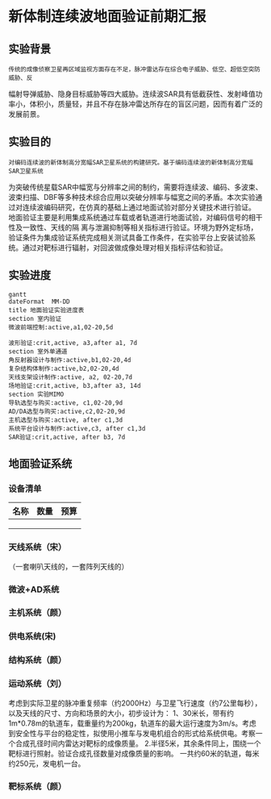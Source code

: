 # 新体制连续波地面验证前期汇报



## 实验背景
    传统的成像侦察卫星再区域监视方面存在不足，脉冲雷达存在综合电子威胁、低空、超低空突防威胁、反
幅射导弹威胁、隐身目标威胁等四大威胁。连续波SAR具有低截获性、发射峰值功率小，体积小，质量轻，并且不存在脉冲雷达所存在的盲区问题，因而有着广泛的发展前景。

## 实验目的
    对编码连续波的新体制高分宽幅SAR卫星系统的构建研究。基于编码连续波的新体制高分宽幅SAR卫星系统
为突破传统星载SAR中幅宽与分辨率之间的制约，需要将连续波、编码、多波束、波束扫描、DBF等多种技术综合应用以突破分辨率与幅宽之间的矛盾。本次实验通过对连续波编码研究，在仿真的基础上通过地面试验对部分关键技术进行验证。
    地面验证主要是利用集成系统通过车载或者轨道进行地面试验，对编码信号的相干性及一致性、天线的隔
离与泄漏抑制等相关指标进行验证。环境为野外定标场，验证条件为集成验证系统完成相关测试具备工作条件，在实验平台上安装试验系统。通过对靶标进行辐射，对回波做成像处理对相关指标评估和验证。

## 实验进度

```mermaid
gantt
dateFormat  MM-DD
title 地面验证实验进度表
section 室内验证
微波前端控制:active,a1,02-20,5d

波形验证:crit,active, a3,after a1, 7d
section 室外单通道
角反射器设计与制作:active,b1,02-20,4d
复杂结构体制作:active,b2,02-20,4d
天线支架设计制作:active, a2, 02-20,7d
场地验证:crit,active, b3,after a3, 14d
section 实验MIMO
导轨选型与购买:active, c1,02-20,9d
AD/DA选型与购买:active,c2,02-20,9d
主机选型与购买:active, after c1,3d
系统平台设计与制作:active,c3, after c1,3d
SAR验证:crit,active, after b3, 7d
```









## 地面验证系统



### 设备清单

| 名称 | 数量 | 预算 |
| ---- | ---- | ---- |
|      |      |      |
|      |      |      |
|      |      |      |





### 天线系统（宋）

（一套喇叭天线的，一套阵列天线的）



### 微波+AD系统





### 主机系统（颜）





### 供电系统(宋)





### 结构系统（颜）





### 运动系统（刘）
考虑到实际卫星的脉冲重复频率（约2000Hz）与卫星飞行速度（约7公里每秒），以及天线的尺寸、方向和场景的大小，初步设计为：
1、30米长，带有约1m*0.78m的轨道车，载重量约为200kg，轨道车的最大运行速度为3m/s。考虑到安全性与平台的稳定性，拟使用小推车与发电机组合的形式给系统供电。考察一个合成孔径时间内雷达对靶标的成像质量。
2.半径5米，其余条件同上，围绕一个靶标进行照射。验证合成孔径数量对成像质量的影响。
一共约60米的轨道，每米约250元，发电机一台。

### 靶标系统（颜）

